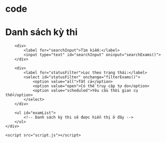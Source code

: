 # code
<!DOCTYPE html>
<html lang="en">
<head>
    <meta charset="UTF-8">
    <meta name="viewport" content="width=device-width, initial-scale=1.0">
    <link rel="stylesheet" href="style.css">
    <title>Trang Chính</title>
</head>
<body>
    <div class="container">
        <h1>Danh sách kỳ thi</h1>
        
        <div>
            <label for="searchInput">Tìm kiếm:</label>
            <input type="text" id="searchInput" oninput="searchExams()">
        </div>

        <div>
            <label for="statusFilter">Lọc theo trạng thái:</label>
            <select id="statusFilter" onchange="filterExams()">
                <option value="all">Tất cả</option>
                <option value="open">Có thể truy cập tự do</option>
                <option value="scheduled">Yêu cầu thời gian cụ thể</option>
            </select>
        </div>

        <ul id="examList">
            <!-- Danh sách kỳ thi sẽ được hiển thị ở đây -->
        </ul>
    </div>

    <script src="script.js"></script>
</body>
</html>
